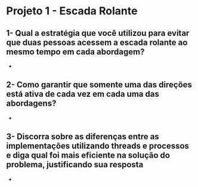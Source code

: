 # Projeto 1 - Escada Rolante 

## 1- Qual a estratégia que você utilizou para evitar que duas pessoas acessem a escada rolante ao mesmo tempo em cada abordagem?

-

## 2- Como garantir que somente uma das direções está ativa de cada vez em cada uma das abordagens?

-

## 3- Discorra sobre as diferenças entre as implementações utilizando threads e processos e diga qual foi mais eficiente na solução do problema, justificando sua resposta

-


